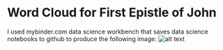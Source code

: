 # Word Cloud for First Epistle of John
I used mybinder.com data science workbench that saves data science notebooks to github to produce the following image: 
![alt text](1john-wordcloud.pngd.png)
